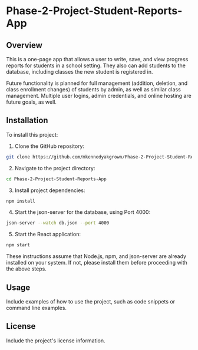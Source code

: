 # Phase-2-Project-Student-Reports-App

## Overview
This is a one-page app that allows a user to write, save, and view progress reports for students in a school setting. They also can add students to the database, including classes the new student is registered in.

Future functionality is planned for full management (addition, deletion, and class enrollment changes) of students by admin, as well as similar class management. Multiple user logins, admin credentials, and online hosting are future goals, as well.


## Installation
To install this project:

1. Clone the GitHub repository:
```bash
git clone https://github.com/mkennedyakgrown/Phase-2-Project-Student-Reports-App
```

2. Navigate to the project directory:
```bash
cd Phase-2-Project-Student-Reports-App
```

3. Install project dependencies:
```bash
npm install
```

4. Start the json-server for the database, using Port 4000:
```bash
json-server --watch db.json --port 4000
```

5. Start the React application:
```bash
npm start
```

These instructions assume that Node.js, npm, and json-server are already installed on your system. If not, please install them before proceeding with the above steps.

## Usage
Include examples of how to use the project, such as code snippets or command line examples.

## License
Include the project's license information.
